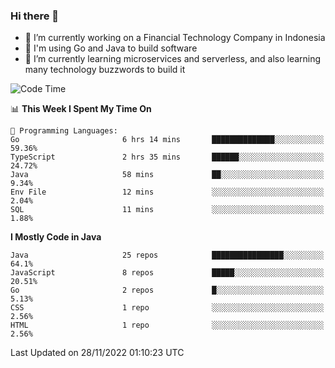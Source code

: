 ### Hi there 👋

<!--
**mazzama/mazzama** is a ✨ _special_ ✨ repository because its `README.md` (this file) appears on your GitHub profile.

Here are some ideas to get you started:

- 🔭 I’m currently working on ...
- 🌱 I’m currently learning ...
- 👯 I’m looking to collaborate on ...
- 🤔 I’m looking for help with ...
- 💬 Ask me about ...
- 📫 How to reach me: ...
- 😄 Pronouns: ...
- ⚡ Fun fact: ...
-->

- 🔭 I’m currently working on a Financial Technology Company in Indonesia
- :gun: I'm using Go and Java to build software
- 🌱 I’m currently learning microservices and serverless, and also learning many technology buzzwords to build it

<!--START_SECTION:waka-->
![Code Time](http://img.shields.io/badge/Code%20Time-2%2C440%20hrs%2018%20mins-blue)

📊 **This Week I Spent My Time On** 

```text
💬 Programming Languages: 
Go                       6 hrs 14 mins       ██████████████░░░░░░░░░░░   59.36% 
TypeScript               2 hrs 35 mins       ██████░░░░░░░░░░░░░░░░░░░   24.72% 
Java                     58 mins             ██░░░░░░░░░░░░░░░░░░░░░░░   9.34% 
Env File                 12 mins             ░░░░░░░░░░░░░░░░░░░░░░░░░   2.04% 
SQL                      11 mins             ░░░░░░░░░░░░░░░░░░░░░░░░░   1.88%

```

**I Mostly Code in Java** 

```text
Java                     25 repos            ████████████████░░░░░░░░░   64.1% 
JavaScript               8 repos             █████░░░░░░░░░░░░░░░░░░░░   20.51% 
Go                       2 repos             █░░░░░░░░░░░░░░░░░░░░░░░░   5.13% 
CSS                      1 repo              ░░░░░░░░░░░░░░░░░░░░░░░░░   2.56% 
HTML                     1 repo              ░░░░░░░░░░░░░░░░░░░░░░░░░   2.56%

```



 Last Updated on 28/11/2022 01:10:23 UTC
<!--END_SECTION:waka-->
